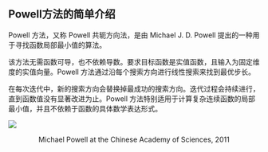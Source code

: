 ## Powell方法的简单介绍

<div grid="~ cols-2 gap-4">


<div class="mt-5 text-sm">

Powell 方法，又称 Powell 共轭方向法，是由 Michael J. D. Powell 提出的一种用于寻找函数局部最小值的算法。

该方法无需函数可导，也不依赖导数。要求目标函数是实值函数，且输入为固定维度的实值向量。Powell 方法通过沿每个搜索方向进行线性搜索来找到最优步长。

在每次迭代中，新的搜索方向会替换掉最成功的搜索方向。迭代过程会持续进行，直到函数值没有显著改进为止。Powell 方法特别适用于计算复杂连续函数的局部最小值，并且不依赖于函数的具体数学表达形式。

</div>

<div text-sm>

![](https://cdn.sa.net/2024/05/23/4g371PC6ZpXroei.webp)


<center> Michael Powell at the Chinese Academy of Sciences, 2011</center>

</div>

</div>